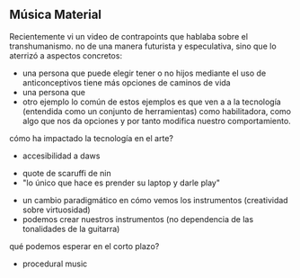 ## Música Material
Recientemente vi un video de contrapoints que hablaba sobre el transhumanismo. no de una manera futurista y especulativa, sino que lo aterrizó a aspectos concretos:
- una persona que puede elegir tener o no hijos mediante el uso de anticonceptivos tiene más opciones de caminos de vida
- una persona que
- otro ejemplo
lo común de estos ejemplos es que ven a a la tecnología (entendida como un conjunto de herramientas) como habilitadora, como algo que nos da opciones y por tanto modifica nuestro comportamiento.

cómo ha impactado la tecnología en el arte?
- accesibilidad a daws
* quote de scaruffi de nin
* "lo único que hace es prender su laptop 
y darle play"
- un cambio paradigmático en cómo vemos los instrumentos (creatividad sobre virtuosidad)
- podemos crear nuestros instrumentos (no dependencia de las tonalidades de la guitarra)

qué podemos esperar en el corto plazo?
- procedural music
